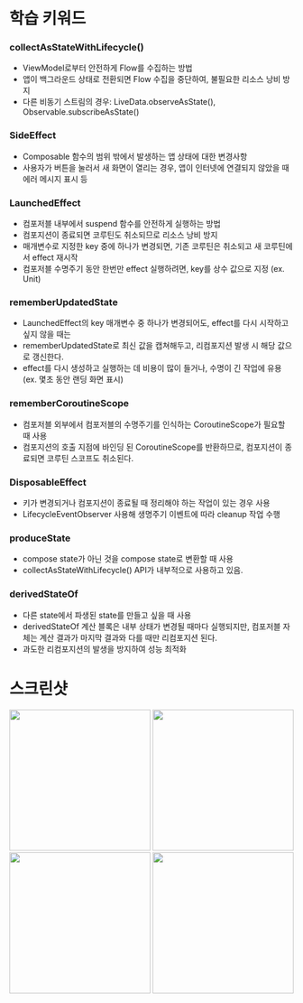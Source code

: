# 학습 키워드 

### collectAsStateWithLifecycle()

- ViewModel로부터 안전하게 Flow를 수집하는 방법 
- 앱이 백그라운드 상태로 전환되면 Flow 수집을 중단하여, 불필요한 리소스 낭비 방지 
- 다른 비동기 스트림의 경우: LiveData.observeAsState(), Observable.subscribeAsState()

### SideEffect

- Composable 함수의 범위 밖에서 발생하는 앱 상태에 대한 변경사항 
- 사용자가 버튼을 눌러서 새 화면이 열리는 경우, 앱이 인터넷에 연결되지 않았을 때 에러 메시지 표시 등 

### LaunchedEffect

- 컴포저블 내부에서 suspend 함수를 안전하게 실행하는 방법
- 컴포지션이 종료되면 코루틴도 취소되므로 리소스 낭비 방지
- 매개변수로 지정한 key 중에 하나가 변경되면, 기존 코루틴은 취소되고 새 코루틴에서 effect 재시작
- 컴포저블 수명주기 동안 한번만 effect 실행하려면, key를 상수 값으로 지정 (ex. Unit)

### rememberUpdatedState

- LaunchedEffect의 key 매개변수 중 하나가 변경되어도, effect를 다시 시작하고 싶지 않을 때는 
- rememberUpdatedState로 최신 값을 캡쳐해두고, 리컴포지션 발생 시 해당 값으로 갱신한다. 
- effect를 다시 생성하고 실행하는 데 비용이 많이 들거나, 수명이 긴 작업에 유용 (ex. 몇초 동안 랜딩 화면 표시)

### rememberCoroutineScope 

- 컴포저블 외부에서 컴포저블의 수명주기를 인식하는 CoroutineScope가 필요할 때 사용
- 컴포지션의 호출 지점에 바인딩 된 CoroutineScope를 반환하므로, 컴포지션이 종료되면 코루틴 스코프도 취소된다. 

### DisposableEffect 

- 키가 변경되거나 컴포지션이 종료될 때 정리해야 하는 작업이 있는 경우 사용 
- LifecycleEventObserver 사용해 생명주기 이벤트에 따라 cleanup 작업 수행 

### produceState

- compose state가 아닌 것을 compose state로 변환할 때 사용 
- collectAsStateWithLifecycle() API가 내부적으로 사용하고 있음. 

### derivedStateOf

- 다른 state에서 파생된 state를 만들고 싶을 때 사용 
- derivedStateOf 계산 블록은 내부 상태가 변경될 때마다 실행되지만, 컴포저블 자체는 계산 결과가 마지막 결과와 다를 때만 리컴포지션 된다.
- 과도한 리컴포지션의 발생을 방지하여 성능 최적화 

# 스크린샷 

<img width="250" src="https://github.com/user-attachments/assets/40c7abc5-ee36-4ed7-88cf-99079731e88c"/>

<img width="250" src="https://github.com/user-attachments/assets/139e7ac3-1816-464c-a340-e7e4c44a3634"/>

<img width="250" src="https://github.com/user-attachments/assets/e38006f0-dd21-46d3-b845-59a4d959d9f5"/>

<img width="250" src="https://github.com/user-attachments/assets/e9eb8e10-28f6-4a24-b29e-7984523520cf"/>